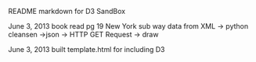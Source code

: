 README markdown for D3 SandBox

June 3, 2013 book read pg 19
New York sub way data from XML -> python cleansen ->json -> HTTP GET Request -> draw

June 3, 2013 built template.html for including D3
